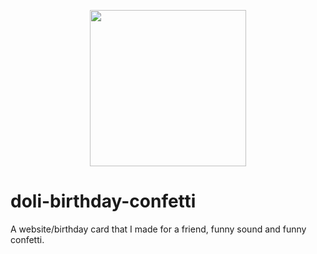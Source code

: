 <!-- ABOUT THE PROJECT -->

<p align="center">
  <img width="250px" height="250px" src="https://i.imgur.com/TYwZxr8.png">
</p>

# doli-birthday-confetti
A website/birthday card that I made for a friend, funny sound and funny confetti.
